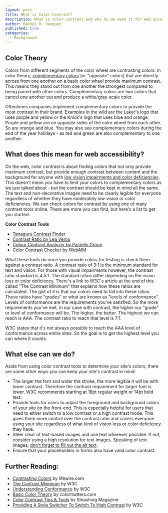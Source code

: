 ```yaml
---
layout: post
title: What is Color Contrast?
description: What is color contrast and why do we need it for web accessibility?
author: Rachel R. Vasquez
published: true
categories:
  - Background
---
```


## Color Theory

Colors from different segments of the color wheel are contrasting colors. In color theory, [complementary colors](https://en.wikipedia.org/wiki/Complementary_colors) (or "opposite" colors) that are directly across from one another on a basic color wheel provide maximum contrast. This means they stand out from one another the strongest compared to being paired with other colors. Complementary colors are two colors that cancel one another out and produce a white/gray-scale color.

Oftentimes companies implement complementary colors to provide the most contrast in their brand. Examples in the wild are the Laker's logo that uses purple and yellow or the Knick's logo that uses blue and orange. Purple and yellow are on opposite sides of the color wheel from each other. So are orange and blue. You may also see complementary colors during the end of the year holidays - as red and green are also complementary to one another.

## What does this mean for web accessibility?

On the web, color contrast is about finding colors that not only provide maximum contrast, but provide enough contrast between content and the background for anyone with [low vision impairments and color deficiencies](https://a11yproject.com/posts/understanding-visual-impairment/). This doesn't mean you have to limit your colors to complementary colors as we just talked about - but the contrast should be kept in mind all the same. The text and non-decorative images need to be clearly legible for everyone regardless of whether they have moderately low vision or color deficiencies. We can check colors for contrast by using one of many contrast tools online. There are more you can find, but here's a list to get you started:

**Color Contrast Tools**

- [Tanaguru Contrast Finder](http://contrast-finder.tanaguru.com/)
- [Contrast Ratio by Lea Verou](http://leaverou.github.io/contrast-ratio/)
- [Colour Contrast Analyzer by Paciello Group](https://developer.paciellogroup.com/resources/contrastanalyser/)
- [Color Contrast Checker by WebAIM](https://webaim.org/resources/contrastchecker/)

What these tools do once you provide colors for testing is check them against a contrast ratio. A contrast ratio of 3:1 is the minimum standard for text and vision. For those with visual impairments however, the contrast ratio standard is 4.5:1. The standard ratios differ depending on the vision loss or color deficiency. There's a link to W3C's article at the end of this called "The Contrast Minimum" that explains how these ratios are calculated. The gist of it is that our colors need to fall into these ratios. These ratios have "grades" or what are known as "levels of conformance". Levels of conformance are the requirements you've satisfied. So the more requirements you've met, in our case with contrast, the higher our "grade" or level of conformance will be. The higher, the better. The highest we can reach is AAA. The contrast ratio to reach that level is 7:1.

W3C states that it's not always possible to reach the AAA level of conformance across entire sites. So the goal is to get the highest level you can where it counts.

## What else can we do?

Aside from using color contrast tools to determine your site's colors, there are some other ways you can keep your site's contrast in mind:

- The larger the font and wider the stroke, the more legible it will be with lower contrast. Therefore the contrast requirement for larger font is lower. W3C recommends starting at 18pt regular weight or 14pt bold text.
- Provide tools for users to adjust the foreground and background colors of your site on the front-end. This is especially helpful for users that need to either switch to a low contrast or a high contrast mode. This gives them more control over the contrast ratio and covers everyone using your site regardless of what kind of vision loss or color deficiency they have.
- Steer clear of text-based images and use text wherever possible. If not, consider using a high resolution for text images. Speaking of text images, [don't forget to fill out the alt text](https://a11yproject.com/posts/alt-text/).
- Ensure that your placeholders in forms also have valid color contrast.

## Further Reading:

- [Contrasting Colors](https://www.lifewire.com/contrasting-colors-in-design-1078274) by lifewire.com
- [The Contrast Minimum](https://www.w3.org/TR/UNDERSTANDING-WCAG20/visual-audio-contrast-contrast.html) by W3C
- [Understanding Conformance](https://www.w3.org/TR/UNDERSTANDING-WCAG20/conformance.html#uc-levels-head) by W3C
- [Basic Color Theory](https://www.colormatters.com/color-and-design/basic-color-theory) by colormatters.com
- [Color Contrast Tips & Tools](https://www.smashingmagazine.com/2014/10/color-contrast-tips-and-tools-for-accessibility/) by Smashing Magazine
- [Providing A Style Switcher To Switch To High Contrast](https://www.w3.org/TR/2015/NOTE-WCAG20-TECHS-20150226/SL13) by W3C
